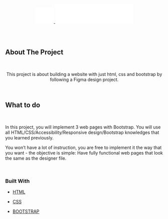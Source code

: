<!-- PROJECT LOGO -->
<br />
<br />

<p align="center">
  <a href="#">
    <img src="images/smile_off.png" alt="Logo" width="60px" height="50px">
    <img src="images/logo.png" alt="Logo" width="250px" height="60px">
  </a>
</p>

<br />
<br />


<!-- ABOUT THE PROJECT -->
## About The Project

<br />

<p align="center">
  This project is about building a website with just html, css and bootstrap by following a Figma design project.
</p>

<br />

## What to do

<br />

<p>
  In this project, you will implement 3 web pages with Bootstrap. You will use all HTML/CSS/Accessibility/Responsive design/Bootstrap knowledges that you learned previously.

You won’t have a lot of instruction, you are free to implement it the way that you want - the objective is simple: Have fully functional web pages that look the same as the designer file.
</p>

<br />


### Built With

* [HTML](https://en.wikipedia.org/wiki/HTML)

* [CSS](https://en.wikipedia.org/wiki/CSS)

* [BOOTSTRAP](https://en.wikipedia.org/wiki/Bootstrap_(front-end_framework))
